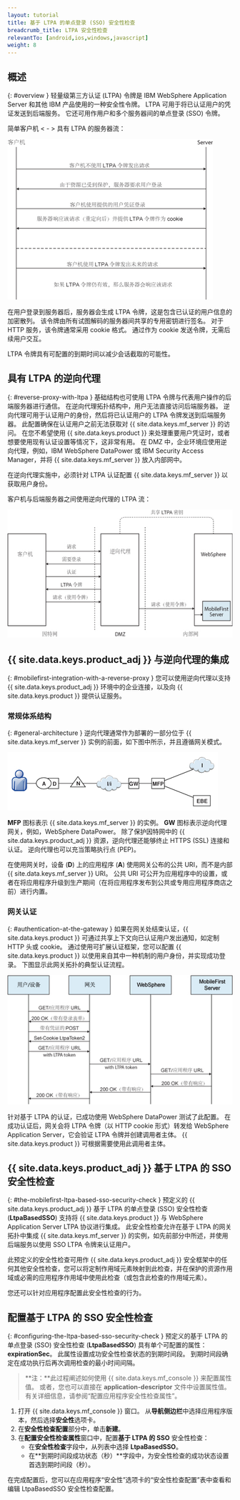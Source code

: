 ```yaml
---
layout: tutorial
title: 基于 LTPA 的单点登录 (SSO) 安全性检查
breadcrumb_title: LTPA 安全性检查
relevantTo: [android,ios,windows,javascript]
weight: 8
---
```

<!-- NLS_CHARSET=UTF-8 -->
## 概述
{: #overview }
轻量级第三方认证 (LTPA) 令牌是 IBM WebSphere Application Server 和其他 IBM 产品使用的一种安全性令牌。 LTPA 可用于将已认证用户的凭证发送到后端服务。 它还可用作用户和多个服务器间的单点登录 (SSO) 令牌。

简单客户机 < - > 具有 LTPA 的服务器流：

![基于 LTPA 的简单客户机 <-> 服务器流](ltpa_simple_client_server.jpg)

在用户登录到服务器后，服务器会生成 LTPA 令牌，这是包含已认证的用户信息的加密散列。 该令牌由所有试图解码的服务器间共享的专用密钥进行签名。 对于 HTTP 服务，该令牌通常采用 cookie 格式。 通过作为 cookie 发送令牌，无需后续用户交互。

LTPA 令牌具有可配置的到期时间以减少会话截取的可能性。

## 具有 LTPA 的逆向代理
{: #reverse-proxy-with-ltpa }
基础结构也可使用 LTPA 令牌与代表用户操作的后端服务器进行通信。 在逆向代理拓扑结构中，用户无法直接访问后端服务器。 逆向代理可用于认证用户的身份，然后将已认证用户的 LTPA 令牌发送到后端服务器。 此配置确保在认证用户之前无法获取对 {{ site.data.keys.mf_server }} 的访问。 在您不希望使用 {{ site.data.keys.product }} 来处理重要用户凭证时，或者想要使用现有认证设置等情况下，这非常有用。 在 DMZ 中，企业环境应使用逆向代理，例如，IBM WebSphere DataPower 或 IBM Security Access Manager，并将 {{ site.data.keys.mf_server }} 放入内部网中。

在逆向代理实施中，必须针对 LTPA 认证配置 {{ site.data.keys.mf_server }} 以获取用户身份。

客户机与后端服务器之间使用逆向代理的 LTPA 流：

![逆向代理 LTPA 流](ltpa_reverse_proxy.jpg)

## {{ site.data.keys.product_adj }} 与逆向代理的集成
{: #mobilefirst-integration-with-a-reverse-proxy }
您可以使用逆向代理以支持 {{ site.data.keys.product_adj }} 环境中的企业连接，以及向 {{ site.data.keys.product }} 提供认证服务。

### 常规体系结构
{: #general-architecture }
逆向代理通常作为部署的一部分位于 {{ site.data.keys.mf_server }} 实例的前面，如下图中所示，并且遵循网关模式。

![与逆向代理的集成](reverse_proxy_integ.jpg)

**MFP** 图标表示 {{ site.data.keys.mf_server }} 的实例。 **GW** 图标表示逆向代理网关，例如，WebSphere DataPower。 除了保护因特网中的 {{ site.data.keys.product_adj }} 资源，逆向代理还能够终止 HTTPS (SSL) 连接和认证。 逆向代理也可以充当策略执行点 (PEP)。

在使用网关时，设备 (**D**) 上的应用程序 (**A**) 使用网关公布的公共 URI，而不是内部 {{ site.data.keys.mf_server }} URI。 公共 URI 可公开为应用程序中的设置，或者在将应用程序升级到生产期间（在将应用程序发布到公共或专用应用程序商店之前）进行内置。

### 网关认证
{: #authentication-at-the-gateway }
如果在网关处结束认证，{{ site.data.keys.product }} 可通过共享上下文向已认证用户发出通知，如定制 HTTP 头或 cookie。 通过使用可扩展认证框架，您可以配置 {{ site.data.keys.product }} 以使用来自其中一种机制的用户身份，并实现成功登录。 下图显示此网关拓扑的典型认证流程。

![认证流程](mf_reverse_proxy_integ_authentication_flow.jpg)

针对基于 LTPA 的认证，已成功使用 WebSphere DataPower 测试了此配置。 在成功认证后，网关会将 LTPA 令牌（以 HTTP cookie 形式）转发给 WebSphere Application Server，它会验证 LTPA 令牌并创建调用者主体。 {{ site.data.keys.product }} 可根据需要使用此调用者主体。

## {{ site.data.keys.product_adj }} 基于 LTPA 的 SSO 安全性检查
{: #the-mobilefirst-ltpa-based-sso-security-check }
预定义的 {{ site.data.keys.product_adj }} 基于 LTPA 的单点登录 (SSO) 安全性检查 (**LtpaBasedSSO**) 支持将 {{ site.data.keys.product }} 与 WebSphere Application Server LTPA 协议进行集成。 此安全性检查允许在基于 LTPA 的网关拓扑中集成 {{ site.data.keys.mf_server }} 的实例，如先前部分中所述，并使用后端服务以使用 SSO LTPA 令牌来认证用户。

此预定义的安全性检查可用作 {{ site.data.keys.product_adj }} 安全框架中的任何其他安全性检查，您可以将定制作用域元素映射到此检查，并在保护的资源作用域或必需的应用程序作用域中使用此检查（或包含此检查的作用域元素）。

您还可以针对应用程序配置此安全性检查的行为。

## 配置基于 LTPA 的 SSO 安全性检查
{: #configuring-the-ltpa-based-sso-security-check }
预定义的基于 LTPA 的单点登录 (SSO) 安全性检查 (**LtpaBasedSSO**) 具有单个可配置的属性：**expirationSec**。 此属性设置成功安全性检查状态的到期时间段。 到期时间段确定在成功执行后再次调用检查的最小时间间隔。

> **注：**此过程阐述如何使用 {{ site.data.keys.mf_console }} 来配置属性值。 或者，您也可以直接在 **application-descriptor** 文件中设置属性值。 有关详细信息，请参阅“配置应用程序安全性检查属性”。

1. 打开 {{ site.data.keys.mf_console }} 窗口。 从**导航侧边栏**中选择应用程序版本，然后选择**安全性**选项卡。
2. 在**安全性检查配置**部分中，单击**新建**。
3. 在**配置安全性检查属性**窗口中，配置**基于 LTPA 的 SSO** 安全性检查：
    * 在**安全性检查**字段中，从列表中选择 **LtpaBasedSSO**。
    * 在**到期时间段成功状态（秒）**字段中，为安全性检查的成功状态设置首选到期时间段（秒）。

在完成配置后，您可以在应用程序“安全性”选项卡的“安全性检查配置”表中查看和编辑 LtpaBasedSSO 安全性检查配置。
